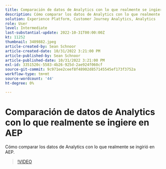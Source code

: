 ```yaml
---
title: Comparación de datos de Analytics con lo que realmente se ingiere en AEP
description: Cómo comparar los datos de Analytics con lo que realmente se ingirió en AEP
solution: Experience Platform, Customer Journey Analytics, Analytics
role: User
level: Intermediate
last-substantial-update: 2022-10-31T00:00:00Z
kt: 11252
thumbnail: 3409882.jpeg
article-created-by: Sean Schnoor
article-created-date: 10/31/2022 3:21:00 PM
article-published-by: Sean Schnoor
article-published-date: 10/31/2022 3:21:00 PM
exl-id: 3351520c-5583-4b26-925d-2ae924f060cf
source-git-commit: 9c971ee2ceef8f48902d857145545ef173f3752a
workflow-type: tm+mt
source-wordcount: '44'
ht-degree: 0%

---
```


# Comparación de datos de Analytics con lo que realmente se ingiere en AEP

Cómo comparar los datos de Analytics con lo que realmente se ingirió en AEP.

>[!VIDEO](https://video.tv.adobe.com/v/3409882/?quality=12&learn=on)
